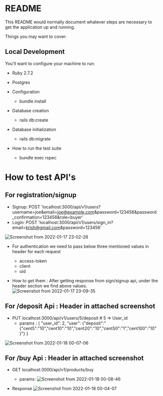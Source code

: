 
# README

This README would normally document whatever steps are necessary to get the
application up and running.

Things you may want to cover:
## Local Development

You'll want to configure your machine to run:
* Ruby 2.7.2
* Postgres

* Configuration
  - bundle install

* Database creation
  - rails db:create

* Database initialization
  - rails db:migrate

* How to run the test suite
  - bundle exec rspec

# How to test API's

## For registration/signup
  * Signup: POST 'localhost:3000/api/v1/users?username=joe&email=joe@example.com&password=123456&password_confirmation=123456&role=buyer'
  * Login:  POST 'localhost:3000/api/v1/users/sign_in?email=krish@gmail.com&password=123456'
  
  ![Screenshot from 2022-01-17 23-02-28](https://user-images.githubusercontent.com/43177786/149815569-43c2f35f-01a9-4329-9050-f6d5dcf484e2.png)
  
  * For authentication we need to pass below three mentioned values in header for each request
    * access-token
    * client
    * uid

  * How to get them : After getting response from sign/signup api, under the header section we find above values.
    ![Screenshot from 2022-01-17 23-09-35](https://user-images.githubusercontent.com/43177786/149816214-dc58a2a4-4997-4153-948c-4605a8d94b64.png)
    
## For /deposit Api : Header in attached screenshot
  * PUT localhost:3000/api/v1/users/5/deposit  # 5 => User_id
    * params : {
                "user_id": 2,
                "user": {"deposit":"{\"cent5\":\"10\",\"cent10\":\"10\",\"cent20\":\"10\",\"cent50\":\"1\",\"cent100\":\"10\"}"}
              }
              
   ![Screenshot from 2022-01-18 00-07-06](https://user-images.githubusercontent.com/43177786/149822594-ce3c0e2f-9b6a-4c4a-8ffb-f8edcf7b269f.png)
   
## For /buy Api : Header in attached screenshot
  * GET localhost:3000/api/v1/products/buy
    * params: ![Screenshot from 2022-01-18 00-08-46](https://user-images.githubusercontent.com/43177786/149822770-f48861c0-8ed2-41b5-a11a-ae139dc94e90.png)
  
  * Response 
   ![Screenshot from 2022-01-18 00-04-07](https://user-images.githubusercontent.com/43177786/149822836-28b81cd6-431a-45aa-b22d-1c7d98a429ff.png)

    